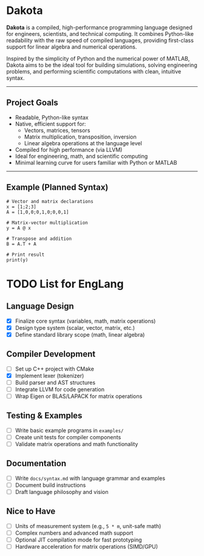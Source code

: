 # Dakota

**Dakota** is a compiled, high-performance programming language designed for engineers, scientists, and technical computing. It combines Python-like readability with the raw speed of compiled languages, providing first-class support for linear algebra and numerical operations.

Inspired by the simplicity of Python and the numerical power of MATLAB, Dakota aims to be the ideal tool for building simulations, solving engineering problems, and performing scientific computations with clean, intuitive syntax.

---

## Project Goals

- Readable, Python-like syntax
- Native, efficient support for:
  - Vectors, matrices, tensors
  - Matrix multiplication, transposition, inversion
  - Linear algebra operations at the language level
- Compiled for high performance (via LLVM)
- Ideal for engineering, math, and scientific computing
- Minimal learning curve for users familiar with Python or MATLAB

---

## Example (Planned Syntax)

```
# Vector and matrix declarations
x = [1;2;3]
A = [1,0,0;0,1,0;0,0,1]

# Matrix-vector multiplication
y = A @ x

# Transpose and addition
B = A.T + A

# Print result
print(y)
```

# TODO List for EngLang

## Language Design
- [X] Finalize core syntax (variables, math, matrix operations)
- [X] Design type system (scalar, vector, matrix, etc.)
- [X] Define standard library scope (math, linear algebra)

##  Compiler Development
- [ ] Set up C++ project with CMake
- [X] Implement lexer (tokenizer)
- [ ] Build parser and AST structures
- [ ] Integrate LLVM for code generation
- [ ] Wrap Eigen or BLAS/LAPACK for matrix operations

## Testing & Examples
- [ ] Write basic example programs in `examples/`
- [ ] Create unit tests for compiler components
- [ ] Validate matrix operations and math functionality

## Documentation
- [ ] Write `docs/syntax.md` with language grammar and examples
- [ ] Document build instructions
- [ ] Draft language philosophy and vision

## Nice to Have
- [ ] Units of measurement system (e.g., `5 * m`, unit-safe math)
- [ ] Complex numbers and advanced math support
- [ ] Optional JIT compilation mode for fast prototyping
- [ ] Hardware acceleration for matrix operations (SIMD/GPU)
